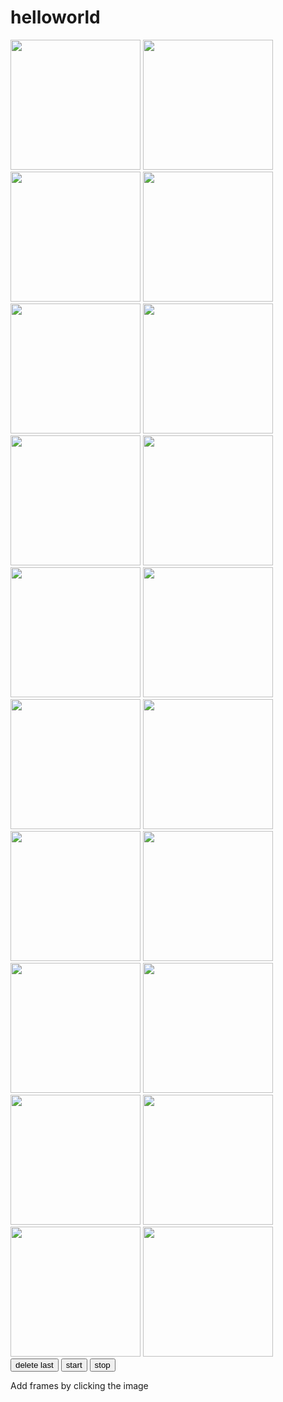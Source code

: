 # helloworld
<!DOCTYPE html>
<!--Garrett Morgan, Joshua Lampenfield, Chris Gamble, Robbie Eberhardt
Professor Mullins
CpSc 215
13 October 2017-->
<html>
<head>
<title>Image Animation</title>
<meta name="viewport" content="width=device-width, initial-scale=1.0"/>
<script>
var selectImg=[]; <!-- Array of selected images -->
var i=-1;
var j=-1;
var q=0;
var animTimer=setInterval(startAnim, 1000);
clearInterval(animTimer); <!-- Stops timer -->
function addImg(imgId){ <!-- Adds image to array of selected images -->
    i++;
    j++;
    selectImg.push(imgId);
    document.getElementById('under').innerHTML+="<img src='" + selectImg[i].src + "' id=img"+j+"a width='160' height='122'/> ";
}
function deleteLast(){ <!-- Removes last image from page and array -->
  var divUnder = document.getElementById('under');
  var currentImg = document.getElementById('img'+j+'a');
  divUnder.removeChild(currentImg);
  selectImg.pop();
  i--;
  j--;
}
function startAnim(){
    document.getElementById('over').innerHTML="<img src='" + selectImg[q].src + "' id=img"+j+"a width='208' height='159'/> ";
  q++;
  if (q>i){
      q=0;
    }
}
function stopAnim(){
    clearInterval(animTimer);
}
</script>
<style>
    img {
       max-width: 100%;
       height: auto;
    }
</style>
</head>
<body>
<div id='over'>
<img src="attentionLeft.jpg" width="208" height="159" onclick="addImg(this);">
<img src="attentionRight.jpg" width="208" height="159" onclick="addImg(this);">
<img src="bBall.jpg" width="208" height="159" onclick="addImg(this);">
<img src="bend1.jpg" width="208" height="159" onclick="addImg(this);">
<img src="bendBall.jpg" width="208" height="159" onclick="addImg(this);">
<img src="cowForward.jpg" width="208" height="159" onclick="addImg(this);">
<img src="cowLeft.jpg" width="208" height="159" onclick="addImg(this);">
<img src="escape.jpg" width="208" height="159" onclick="addImg(this);">
<img src="handsOut.jpg" width="208" height="159" onclick="addImg(this);">
<img src="handsUp.jpg" width="208" height="159" onclick="addImg(this);">
<img src="holdBall.jpg" width="208" height="159" onclick="addImg(this);">
<img src="holdRabbit.jpg" width="208" height="159" onclick="addImg(this);">
<img src="lunchLady.jpg" width="208" height="159" onclick="addImg(this);">
<img src="rabbit.jpg" width="208" height="159" onclick="addImg(this);">
<img src="safe.jpg" width="208" height="159" onclick="addImg(this);">
<img src="standBall.jpg" width="208" height="159" onclick="addImgr(this);">
<img src="startBall.jpg" width="208" height="159" onclick="addImgr(this);">
<img src="startEmpty.jpg" width="208" height="159" onclick="addImg(this);">
<img src="walkLFF.jpg" width="208" height="159" onclick="addImg(this);">
<img src="walkRFF.jpg" width="208" height="159" onclick="addImg(this);">
</div>
<button type ="button" onclick="deleteLast();">delete last</button>
<button type ="button" onclick="startAnim();animTimer=setInterval(startAnim, 1000);">start</button>
<button type ="button" onclick="stopAnim();">stop</button>
<p>Add frames by clicking the image</p>
<div id="under">
</div>
</body>
</html>

